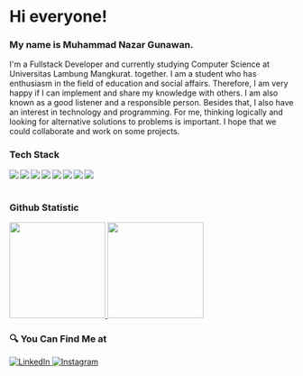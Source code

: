 # Hi everyone!
### My name is **Muhammad Nazar Gunawan**.
I'm a Fullstack Developer and currently studying Computer Science at Universitas Lambung Mangkurat. together. I am a student who has enthusiasm in the field of education and social affairs. Therefore, I am very happy if I can implement and share my knowledge with others. I am also known as a good listener and a responsible person. Besides that, I also have an interest in technology and programming. For me, thinking logically and looking for alternative solutions to problems is important.  I hope that we could collaborate and work on some projects.

### Tech Stack
  <img align="left" src="https://img.shields.io/badge/HTML5-E34F26?style=for-the-badge&logo=html5&logoColor=white" />
  <img align="left" src="https://img.shields.io/badge/CSS3-1572B6?style=for-the-badge&logo=css3&logoColor=white" />
  <img align="left" src="https://img.shields.io/badge/JavaScript-323330?style=for-the-badge&logo=javascript&logoColor=F7DF1E" />
  <img align="left" src="https://img.shields.io/badge/Bootstrap-563D7C?style=for-the-badge&logo=bootstrap&logoColor=white" />
  <img align="left" src="https://img.shields.io/badge/Google_Cloud-4285F4?style=for-the-badge&logo=google-cloud&logoColor=white" />
  <img align="left" src="https://img.shields.io/badge/PHP-777BB4?style=for-the-badge&logo=php&logoColor=white" />
  <img align="left" src="https://img.shields.io/badge/MySQL-005C84?style=for-the-badge&logo=mysql&logoColor=white" />
  <img align="left" src="https://img.shields.io/badge/Flutter-02569B?style=for-the-badge&logo=flutter&logoColor=white" />
  <br><br>

### Github Statistic
<p align="left">
<a href="https://github.com/chocolatecodelab">
<img height="170em" src="https://github-readme-stats-eight-theta.vercel.app/api/top-langs/?username=gilangadhan&layout=compact&langs_count=8&theme=buefy"/>
<img height="170em" src="https://github-readme-stats-eight-theta.vercel.app/api?username=chocolatecodelab&show_icons=true&theme=buefy&include_all_commits=true&count_private=true"/>
</a>
</p>

### 🔍 You Can Find Me at 
<p> 
  <a href="https://www.linkedin.com/in/muhammad-nazar-gunawan/" target="_blank">
    <img alt="LinkedIn" src="https://img.shields.io/badge/linkedin-%230077B5.svg?&style=for-the-badge&logo=linkedin&logoColor=white" />
  </a> 
  <a href="https://www.instagram.com/nazar_alf/" target="_blank">
    <img alt="Instagram" src="https://img.shields.io/badge/instagram-%23E4405F.svg?&style=for-the-badge&logo=instagram&logoColor=white" />
  </a> 
</p>
